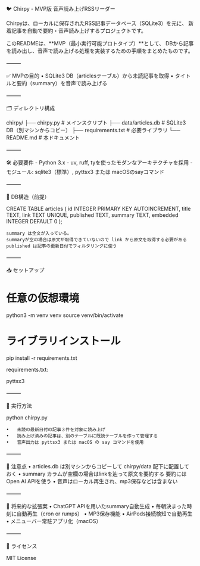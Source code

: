 🐦 Chirpy - MVP版 音声読み上げRSSリーダー

Chirpyは、ローカルに保存されたRSS記事データベース（SQLite3）を元に、
新着記事を自動で要約・音声読み上げするプロジェクトです。

このREADMEは、**MVP（最小実行可能プロトタイプ）**として、
DBから記事を読み出し、音声で読み上げる処理を実装するための手順をまとめたものです。

⸻

✅ MVPの目的
	•	SQLite3 DB（articlesテーブル）から未読記事を取得
	•	タイトルと要約（summary）を音声で読み上げる

⸻

🗂 ディレクトリ構成

chirpy/
├── chirpy.py          # メインスクリプト
├── data/articles.db    # SQLite3 DB（別マシンからコピー）
├── requirements.txt   # 必要ライブラリ
└── README.md          # 本ドキュメント


⸻

🛠 必要要件
	- Python 3.x
    - uv, ruff, tyを使ったモダンなアーキテクチャを採用
	- モジュール: sqlite3（標準）,  pyttsx3 または macOSのsayコマンド

⸻

🧱 DB構造（前提）

CREATE TABLE articles (
    id INTEGER PRIMARY KEY AUTOINCREMENT,
    title TEXT,
    link TEXT UNIQUE,
    published TEXT,
    summary TEXT,
    embedded INTEGER DEFAULT 0
);

	summary は全文が入っている。
    summaryが空の場合は原文が取得できていないので link から原文を取得する必要がある
    published は記事の更新日付でフィルタリングに使う

⸻

📥 セットアップ

# 任意の仮想環境
python3 -m venv venv
source venv/bin/activate

# ライブラリインストール
pip install -r requirements.txt

requirements.txt:

pyttsx3


⸻

🚀 実行方法

python chirpy.py

	•	未読の最新日付の記事３件を対象に読み上げ
	•	読み上げ済みの記事は、別のテーブルに既読テーブルを作って管理する
	•	音声出力は pyttsx3 または macOS の say コマンドを使用

⸻

📌 注意点
	•	articles.db は別マシンからコピーして chirpy/data 配下に配置しておく
	•	summary カラムが空欄の場合はlinkを辿って原文を要約する 要約にはOpen AI APIを使う
	•	音声はローカル再生され、mp3保存などは含まない

⸻

🔮 将来的な拡張案
	•	ChatGPT APIを用いたsummary自動生成
	•	毎朝決まった時刻に自動再生（cron or rumps）
	•	MP3保存機能
	•	AirPods接続検知で自動再生
	•	メニューバー常駐アプリ化（macOS）

⸻

📄 ライセンス

MIT License